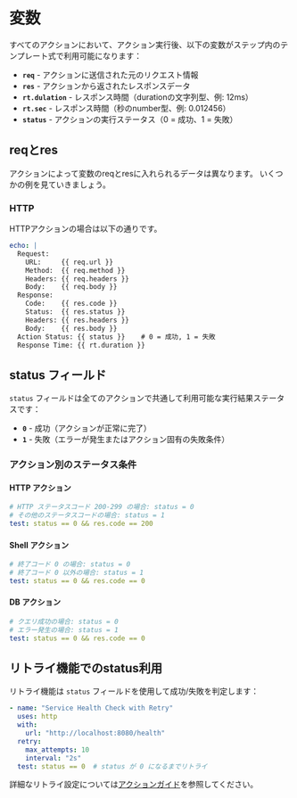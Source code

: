 # 変数

すべてのアクションにおいて、アクション実行後、以下の変数がステップ内のテンプレート式で利用可能になります：

- **`req`** - アクションに送信された元のリクエスト情報
- **`res`** - アクションから返されたレスポンスデータ
- **`rt.dulation`** - レスポンス時間（durationの文字列型、例: 12ms）
- **`rt.sec`** - レスポンス時間（秒のnumber型、例: 0.012456）
- **`status`** - アクションの実行ステータス（0 = 成功、1 = 失敗）

## reqとres

アクションによって変数のreqとresに入れられるデータは異なります。
いくつかの例を見ていきましょう。

### HTTP

HTTPアクションの場合は以下の通りです。

```yaml
echo: |
  Request:
    URL:     {{ req.url }}
    Method:  {{ req.method }}
    Headers: {{ req.headers }}
    Body:    {{ req.body }}
  Response:
    Code:    {{ res.code }}
    Status:  {{ res.status }}
    Headers: {{ res.headers }}
    Body:    {{ res.body }}
  Action Status: {{ status }}    # 0 = 成功, 1 = 失敗
  Response Time: {{ rt.duration }}
```

## status フィールド

`status` フィールドは全てのアクションで共通して利用可能な実行結果ステータスです：

- **`0`** - 成功（アクションが正常に完了）
- **`1`** - 失敗（エラーが発生またはアクション固有の失敗条件）

### アクション別のステータス条件

#### HTTP アクション
```yaml
# HTTP ステータスコード 200-299 の場合: status = 0
# その他のステータスコードの場合: status = 1
test: status == 0 && res.code == 200
```

#### Shell アクション  
```yaml
# 終了コード 0 の場合: status = 0
# 終了コード 0 以外の場合: status = 1
test: status == 0 && res.code == 0
```

#### DB アクション
```yaml
# クエリ成功の場合: status = 0
# エラー発生の場合: status = 1
test: status == 0 && res.code == 0
```

## リトライ機能でのstatus利用

リトライ機能は `status` フィールドを使用して成功/失敗を判定します：

```yaml
- name: "Service Health Check with Retry"
  uses: http
  with:
    url: "http://localhost:8080/health"
  retry:
    max_attempts: 10
    interval: "2s"
  test: status == 0  # status が 0 になるまでリトライ
```

詳細なリトライ設定については[アクションガイド](../../guide/concepts/actions/#リトライ機能)を参照してください。
